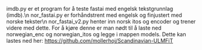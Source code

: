 imdb.py er et program for å teste fastai med engelsk tekstgrunnlag (imdb).\n
nor_fastai.py er forhåndstrent med engelsk og finjustert med norske tekster\n
nor_fastai_v2.py henter inn norsk itos og encoder og trener videre med dette. For å kjøre denne er man nødt til å laste ned norwegian_enc og norwegian_itos og legge i mappen models. Dette kan lastes ned her: 
https://github.com/mollerhoj/Scandinavian-ULMFiT
